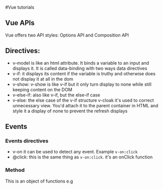 #Vue tutorials

## Vue APIs
Vue offers two API styles: Options API and Composition API



 ## Directives:
 - v-model is like an html attribute. It binds a variable to an input and displays it.
 It is called data-binding with two ways data directives
- v-if: it displays its content if the variable is truthy and otherwise does not display it at all in the dom
 - v-show:  v-show is like v-if but it only turn display to none while still keeping content on the DOM 
 - v-else-if: also like v-if, but the else-if case
 - v-else: the else case of the v-if structure
 v-cloak it's used to correct unnecessary view. You'd attach it to the parent container in HTML and style it a display of none to prevent the refresh displays

 ## Events
 ### Events directives
 - v-on it can be used to detect any event. Example `v-on:click`
 - @click: this is the same thing as `v-on:click`. it's an onClick function

 ### Method
 This is an object of functions
 e.g